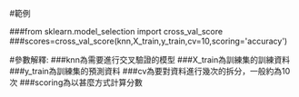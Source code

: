 #範例

###from sklearn.model_selection import cross_val_score
###scores=cross_val_score(knn,X_train,y_train,cv=10,scoring='accuracy')

#參數解釋:
###knn為需要進行交叉驗證的模型
###X_train為訓練集的訓練資料
###y_train為訓練集的預測資料
###cv為要對資料進行幾次的拆分，一般約為10次
###scoring為以甚麼方式計算分數
